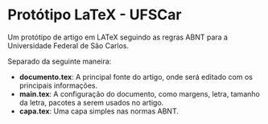 # Protótipo LaTeX - UFSCar
Um protótipo de artigo em LATeX seguindo as regras ABNT para a Universidade Federal de São Carlos.

Separado da seguinte maneira:

- **documento.tex**: A principal fonte do artigo, onde será editado com os principais informações.
- **main.tex**: A configuração do documento, como margens, letra, tamanho da letra, pacotes a serem usados no artigo.
- **capa.tex**: Uma capa simples nas normas ABNT.
